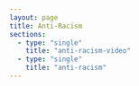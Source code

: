 ```yaml
---
layout: page
title: Anti-Racism
sections:
  - type: "single"
    title: "anti-racism-video"
  - type: "single"
    title: "anti-racism"
---
```

